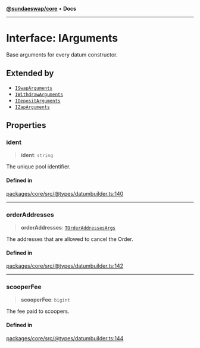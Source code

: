 [**@sundaeswap/core**](../../README.md) • **Docs**

***

# Interface: IArguments

Base arguments for every datum constructor.

## Extended by

- [`ISwapArguments`](ISwapArguments.md)
- [`IWithdrawArguments`](IWithdrawArguments.md)
- [`IDepositArguments`](IDepositArguments.md)
- [`IZapArguments`](IZapArguments.md)

## Properties

### ident

> **ident**: `string`

The unique pool identifier.

#### Defined in

[packages/core/src/@types/datumbuilder.ts:140](https://github.com/SundaeSwap-finance/sundae-sdk/blob/main/packages/core/src/@types/datumbuilder.ts#L140)

***

### orderAddresses

> **orderAddresses**: [`TOrderAddressesArgs`](../type-aliases/TOrderAddressesArgs.md)

The addresses that are allowed to cancel the Order.

#### Defined in

[packages/core/src/@types/datumbuilder.ts:142](https://github.com/SundaeSwap-finance/sundae-sdk/blob/main/packages/core/src/@types/datumbuilder.ts#L142)

***

### scooperFee

> **scooperFee**: `bigint`

The fee paid to scoopers.

#### Defined in

[packages/core/src/@types/datumbuilder.ts:144](https://github.com/SundaeSwap-finance/sundae-sdk/blob/main/packages/core/src/@types/datumbuilder.ts#L144)
